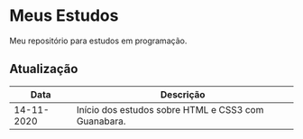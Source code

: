 # Meus Estudos
 Meu repositório para estudos em programação.
 
## Atualização

  Data | Descrição |
 --- | --- 
 14-11-2020 | Início dos estudos sobre HTML e CSS3 com Guanabara.
